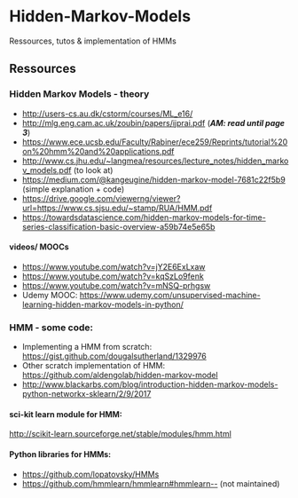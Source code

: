 # Hidden-Markov-Models
Ressources, tutos &amp; implementation of HMMs

## Ressources
### Hidden Markov Models - theory
* http://users-cs.au.dk/cstorm/courses/ML_e16/
* http://mlg.eng.cam.ac.uk/zoubin/papers/ijprai.pdf (**_AM: read until page 3_**)
* https://www.ece.ucsb.edu/Faculty/Rabiner/ece259/Reprints/tutorial%20on%20hmm%20and%20applications.pdf
* http://www.cs.jhu.edu/~langmea/resources/lecture_notes/hidden_markov_models.pdf (to look at)
* https://medium.com/@kangeugine/hidden-markov-model-7681c22f5b9 (simple explanation + code)
* https://drive.google.com/viewerng/viewer?url=https://www.cs.sjsu.edu/~stamp/RUA/HMM.pdf
* https://towardsdatascience.com/hidden-markov-models-for-time-series-classification-basic-overview-a59b74e5e65b

#### videos/ MOOCs
* https://www.youtube.com/watch?v=jY2E6ExLxaw
* https://www.youtube.com/watch?v=kqSzLo9fenk
* https://www.youtube.com/watch?v=mNSQ-prhgsw
* Udemy MOOC: https://www.udemy.com/unsupervised-machine-learning-hidden-markov-models-in-python/

### HMM - some code: 
* Implementing a HMM from scratch: https://gist.github.com/dougalsutherland/1329976
* Other scratch implementation of HMM: https://github.com/aldengolab/hidden-markov-model
* http://www.blackarbs.com/blog/introduction-hidden-markov-models-python-networkx-sklearn/2/9/2017

#### sci-kit learn module for HMM:
http://scikit-learn.sourceforge.net/stable/modules/hmm.html

#### Python libraries for HMMs: 
* https://github.com/lopatovsky/HMMs
* https://github.com/hmmlearn/hmmlearn#hmmlearn-- (not maintained)
